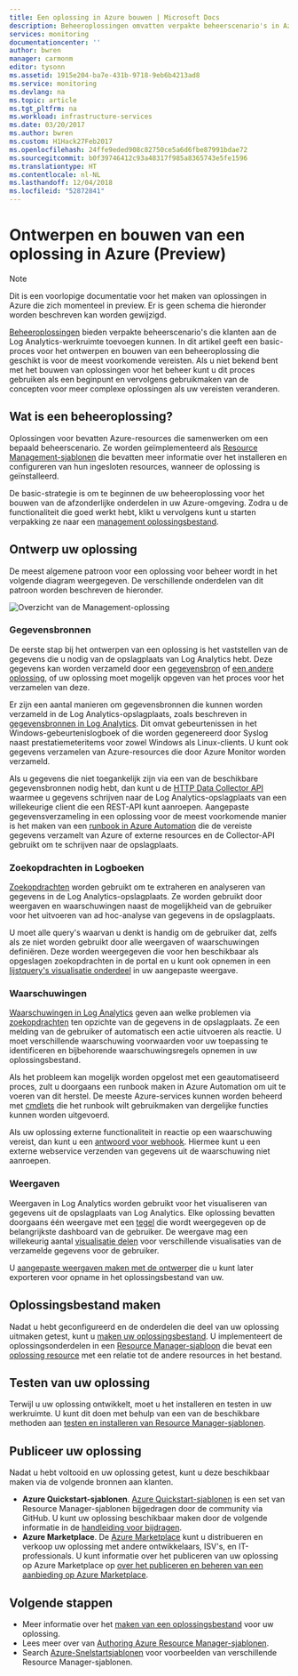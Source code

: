 ```yaml
---
title: Een oplossing in Azure bouwen | Microsoft Docs
description: Beheeroplossingen omvatten verpakte beheerscenario's in Azure die klanten aan de Log Analytics-werkruimte toevoegen kunnen.  In dit artikel vindt u informatie over hoe u oplossingen voor moet worden gebruikt in uw eigen omgeving kunt maken of beschikbaar wordt gesteld aan uw klanten.
services: monitoring
documentationcenter: ''
author: bwren
manager: carmonm
editor: tysonn
ms.assetid: 1915e204-ba7e-431b-9718-9eb6b4213ad8
ms.service: monitoring
ms.devlang: na
ms.topic: article
ms.tgt_pltfrm: na
ms.workload: infrastructure-services
ms.date: 03/20/2017
ms.author: bwren
ms.custom: H1Hack27Feb2017
ms.openlocfilehash: 24ffe9eded908c82750ce5a6d6fbe87991bdae72
ms.sourcegitcommit: b0f39746412c93a48317f985a8365743e5fe1596
ms.translationtype: HT
ms.contentlocale: nl-NL
ms.lasthandoff: 12/04/2018
ms.locfileid: "52872841"
---
```

# <a name="design-and-build-a-management-solution-in-azure-preview"></a>Ontwerpen en bouwen van een oplossing in Azure (Preview)
> [!NOTE]
> Dit is een voorlopige documentatie voor het maken van oplossingen in Azure die zich momenteel in preview. Er is geen schema die hieronder worden beschreven kan worden gewijzigd.

[Beheeroplossingen]( solutions.md) bieden verpakte beheerscenario's die klanten aan de Log Analytics-werkruimte toevoegen kunnen.  In dit artikel geeft een basic-proces voor het ontwerpen en bouwen van een beheeroplossing die geschikt is voor de meest voorkomende vereisten.  Als u niet bekend bent met het bouwen van oplossingen voor het beheer kunt u dit proces gebruiken als een beginpunt en vervolgens gebruikmaken van de concepten voor meer complexe oplossingen als uw vereisten veranderen.

## <a name="what-is-a-management-solution"></a>Wat is een beheeroplossing?

Oplossingen voor bevatten Azure-resources die samenwerken om een bepaald beheerscenario.  Ze worden geïmplementeerd als [Resource Management-sjablonen](../../azure-resource-manager/resource-manager-quickstart-create-templates-use-the-portal.md) die bevatten meer informatie over het installeren en configureren van hun ingesloten resources, wanneer de oplossing is geïnstalleerd.

De basic-strategie is om te beginnen de uw beheeroplossing voor het bouwen van de afzonderlijke onderdelen in uw Azure-omgeving.  Zodra u de functionaliteit die goed werkt hebt, klikt u vervolgens kunt u starten verpakking ze naar een [management oplossingsbestand]( solutions-solution-file.md). 


## <a name="design-your-solution"></a>Ontwerp uw oplossing
De meest algemene patroon voor een oplossing voor beheer wordt in het volgende diagram weergegeven.  De verschillende onderdelen van dit patroon worden beschreven de hieronder.

![Overzicht van de Management-oplossing](media/solutions-creating/solution-overview.png)


### <a name="data-sources"></a>Gegevensbronnen
De eerste stap bij het ontwerpen van een oplossing is het vaststellen van de gegevens die u nodig van de opslagplaats van Log Analytics hebt.  Deze gegevens kan worden verzameld door een [gegevensbron](../../azure-monitor/platform/agent-data-sources.md) of [een andere oplossing]( solutions.md), of uw oplossing moet mogelijk opgeven van het proces voor het verzamelen van deze.

Er zijn een aantal manieren om gegevensbronnen die kunnen worden verzameld in de Log Analytics-opslagplaats, zoals beschreven in [gegevensbronnen in Log Analytics](../../azure-monitor/platform/agent-data-sources.md).  Dit omvat gebeurtenissen in het Windows-gebeurtenislogboek of die worden gegenereerd door Syslog naast prestatiemeteritems voor zowel Windows als Linux-clients.  U kunt ook gegevens verzamelen van Azure-resources die door Azure Monitor worden verzameld.  

Als u gegevens die niet toegankelijk zijn via een van de beschikbare gegevensbronnen nodig hebt, dan kunt u de [HTTP Data Collector API](../../azure-monitor/platform/data-collector-api.md) waarmee u gegevens schrijven naar de Log Analytics-opslagplaats van een willekeurige client die een REST-API kunt aanroepen.  Aangepaste gegevensverzameling in een oplossing voor de meest voorkomende manier is het maken van een [runbook in Azure Automation](../../automation/automation-runbook-types.md) die de vereiste gegevens verzamelt van Azure of externe resources en de Collector-API gebruikt om te schrijven naar de opslagplaats.  

### <a name="log-searches"></a>Zoekopdrachten in Logboeken
[Zoekopdrachten](../../azure-monitor/log-query/log-query-overview.md) worden gebruikt om te extraheren en analyseren van gegevens in de Log Analytics-opslagplaats.  Ze worden gebruikt door weergaven en waarschuwingen naast de mogelijkheid van de gebruiker voor het uitvoeren van ad hoc-analyse van gegevens in de opslagplaats.  

U moet alle query's waarvan u denkt is handig om de gebruiker dat, zelfs als ze niet worden gebruikt door alle weergaven of waarschuwingen definiëren.  Deze worden weergegeven die voor hen beschikbaar als opgeslagen zoekopdrachten in de portal en u kunt ook opnemen in een [lijstquery's visualisatie onderdeel](../../azure-monitor/platform/view-designer-parts.md#list-of-queries-part) in uw aangepaste weergave.

### <a name="alerts"></a>Waarschuwingen
[Waarschuwingen in Log Analytics](../../monitoring-and-diagnostics/monitoring-overview-alerts.md) geven aan welke problemen via [zoekopdrachten](#log-searches) ten opzichte van de gegevens in de opslagplaats.  Ze een melding van de gebruiker of automatisch een actie uitvoeren als reactie. U moet verschillende waarschuwing voorwaarden voor uw toepassing te identificeren en bijbehorende waarschuwingsregels opnemen in uw oplossingsbestand.

Als het probleem kan mogelijk worden opgelost met een geautomatiseerd proces, zult u doorgaans een runbook maken in Azure Automation om uit te voeren van dit herstel.  De meeste Azure-services kunnen worden beheerd met [cmdlets](/powershell/azure/overview) die het runbook wilt gebruikmaken van dergelijke functies kunnen worden uitgevoerd.

Als uw oplossing externe functionaliteit in reactie op een waarschuwing vereist, dan kunt u een [antwoord voor webhook](../../monitoring-and-diagnostics/alert-metric.md).  Hiermee kunt u een externe webservice verzenden van gegevens uit de waarschuwing niet aanroepen.

### <a name="views"></a>Weergaven
Weergaven in Log Analytics worden gebruikt voor het visualiseren van gegevens uit de opslagplaats van Log Analytics.  Elke oplossing bevatten doorgaans één weergave met een [tegel](../../azure-monitor/platform/view-designer-tiles.md) die wordt weergegeven op de belangrijkste dashboard van de gebruiker.  De weergave mag een willekeurig aantal [visualisatie delen](../../azure-monitor/platform/view-designer-parts.md) voor verschillende visualisaties van de verzamelde gegevens voor de gebruiker.

U [aangepaste weergaven maken met de ontwerper](../../azure-monitor/platform/view-designer.md) die u kunt later exporteren voor opname in het oplossingsbestand van uw.  


## <a name="create-solution-file"></a>Oplossingsbestand maken
Nadat u hebt geconfigureerd en de onderdelen die deel van uw oplossing uitmaken getest, kunt u [maken uw oplossingsbestand]( solutions-solution-file.md).  U implementeert de oplossingsonderdelen in een [Resource Manager-sjabloon](../../azure-resource-manager/resource-group-authoring-templates.md) die bevat een [oplossing resource]( solutions-solution-file.md#solution-resource) met een relatie tot de andere resources in het bestand.  


## <a name="test-your-solution"></a>Testen van uw oplossing
Terwijl u uw oplossing ontwikkelt, moet u het installeren en testen in uw werkruimte.  U kunt dit doen met behulp van een van de beschikbare methoden aan [testen en installeren van Resource Manager-sjablonen](../../azure-resource-manager/resource-group-template-deploy.md).

## <a name="publish-your-solution"></a>Publiceer uw oplossing
Nadat u hebt voltooid en uw oplossing getest, kunt u deze beschikbaar maken via de volgende bronnen aan klanten.

- **Azure Quickstart-sjablonen**.  [Azure Quickstart-sjablonen](https://azure.microsoft.com/resources/templates/) is een set van Resource Manager-sjablonen bijgedragen door de community via GitHub.  U kunt uw oplossing beschikbaar maken door de volgende informatie in de [handleiding voor bijdragen](https://github.com/Azure/azure-quickstart-templates/tree/master/1-CONTRIBUTION-GUIDE).
- **Azure Marketplace**.  De [Azure Marketplace](https://azuremarketplace.microsoft.com/marketplace/) kunt u distribueren en verkoop uw oplossing met andere ontwikkelaars, ISV's, en IT-professionals.  U kunt informatie over het publiceren van uw oplossing op Azure Marketplace op [over het publiceren en beheren van een aanbieding op Azure Marketplace](../../marketplace/marketplace-publishers-guide.md).



## <a name="next-steps"></a>Volgende stappen
* Meer informatie over het [maken van een oplossingsbestand]( solutions-solution-file.md) voor uw oplossing.
* Lees meer over van [Authoring Azure Resource Manager-sjablonen](../../azure-resource-manager/resource-group-authoring-templates.md).
* Search [Azure-Snelstartsjablonen](https://azure.microsoft.com/documentation/templates) voor voorbeelden van verschillende Resource Manager-sjablonen.
